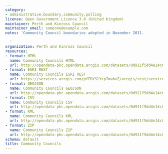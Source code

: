 ```yaml
---
category:
- administrative,boundary,community,polling
license: Open Government Licence 3.0 (United Kingdom)
maintainer: Perth and Kinross Council
maintainer_email: someone@example.com
notes: 'Community Council boundaries adopted in November 2011.

  '
organization: Perth and Kinross Council
resources:
- format: HTML
  name: Community Councils HTML
  url: http://opendata-pkc.opendata.arcgis.com/datasets/0d911f5dd4e14c03b0b434ed6076fe00_0
- format: ESRI REST
  name: Community Councils ESRI REST
  url: https://services.arcgis.com/pfFDYSlYcp7mabvZ/arcgis/rest/services/Community_Councils/FeatureServer/0
- format: GEOJSON
  name: Community Councils GEOJSON
  url: http://opendata-pkc.opendata.arcgis.com/datasets/0d911f5dd4e14c03b0b434ed6076fe00_0.geojson
- format: CSV
  name: Community Councils CSV
  url: http://opendata-pkc.opendata.arcgis.com/datasets/0d911f5dd4e14c03b0b434ed6076fe00_0.csv
- format: KML
  name: Community Councils KML
  url: http://opendata-pkc.opendata.arcgis.com/datasets/0d911f5dd4e14c03b0b434ed6076fe00_0.kml
- format: ZIP
  name: Community Councils ZIP
  url: http://opendata-pkc.opendata.arcgis.com/datasets/0d911f5dd4e14c03b0b434ed6076fe00_0.zip
schema: default
title: Community Councils
---
```

